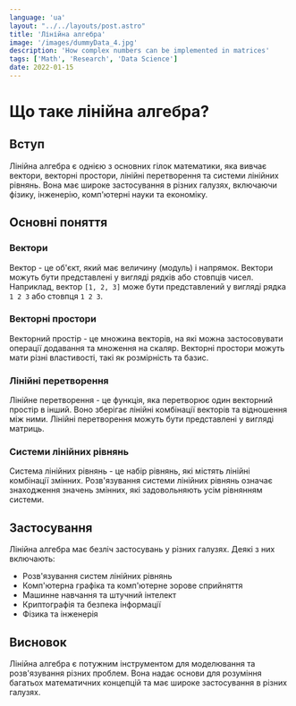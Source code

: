 ```yaml
---
language: 'ua'
layout: "../../layouts/post.astro"
title: 'Лінійна алгебра'
image: '/images/dummyData_4.jpg'
description: 'How complex numbers can be implemented in matrices'
tags: ['Math', 'Research', 'Data Science']
date: 2022-01-15
---
```

# Що таке лінійна алгебра?
## Вступ
<div>

Лінійна алгебра є однією з основних гілок математики, яка вивчає вектори, векторні простори, лінійні перетворення та системи лінійних рівнянь. Вона має широке застосування в різних галузях, включаючи фізику, інженерію, комп'ютерні науки та економіку.
</div>

## Основні поняття

### Вектори

Вектор - це об'єкт, який має величину (модуль) і напрямок. Вектори можуть бути представлені у вигляді рядків або стовпців чисел. Наприклад, вектор `[1, 2, 3]` може бути представлений у вигляді рядка `1 2 3` або стовпця `1 2 3`.

### Векторні простори

Векторний простір - це множина векторів, на які можна застосовувати операції додавання та множення на скаляр. Векторні простори можуть мати різні властивості, такі як розмірність та базис.

### Лінійні перетворення

Лінійне перетворення - це функція, яка перетворює один векторний простір в інший. Воно зберігає лінійні комбінації векторів та відношення між ними. Лінійні перетворення можуть бути представлені у вигляді матриць.

### Системи лінійних рівнянь

Система лінійних рівнянь - це набір рівнянь, які містять лінійні комбінації змінних. Розв'язування системи лінійних рівнянь означає знаходження значень змінних, які задовольняють усім рівнянням системи.

## Застосування

Лінійна алгебра має безліч застосувань у різних галузях. Деякі з них включають:

- Розв'язування систем лінійних рівнянь
- Комп'ютерна графіка та комп'ютерне зорове сприйняття
- Машинне навчання та штучний інтелект
- Криптографія та безпека інформації
- Фізика та інженерія

## Висновок

Лінійна алгебра є потужним інструментом для моделювання та розв'язування різних проблем. Вона надає основи для розуміння багатьох математичних концепцій та має широке застосування в різних галузях.